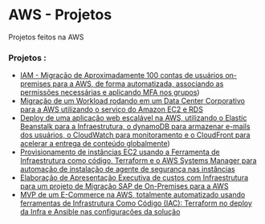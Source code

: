# AWS - Projetos
Projetos feitos na AWS

### Projetos :
  - [IAM - Migração de Aproximadamente 100 contas de usuários on-premises para a AWS, de forma automatizada, associando as permissões necessárias e aplicando MFA nos grupos](iam/multiplos-usuarios/README.md))
  - [Migração de um Workload rodando em um Data Center Corporativo para a AWS utilizando o serviço do Amazon EC2 e RDS](https://github.com/phillrog/migracao-onpremise-aws/blob/main/README.md)
  - [Deploy de uma aplicação web escalável na AWS, utilizando o Elastic Beanstalk para a Infraestrutura, o dynamoDB para armazenar e-mails dos usuários, o CloudWatch para monitoramento e o CloudFront para acelerar a entrega de conteúdo globalmente](app-aws-2/README.md))
  - [Provisionamento de instâncias EC2 usando a Ferramenta de Infraestrutura como código, Terraform e o AWS Systems Manager para automação de instalação de agente de segurança nas instâncias](https://github.com/phillrog/aws-projetos/blob/main/devsecops/README.md)
  - [Elaboração de Apresentação Executiva de custos com Infraestrutura para um projeto de Migração SAP de On-Premises para a AWS](https://github.com/phillrog/aws-projetos/blob/main/cost-estimate/README.md)
  - [MVP de um E-Commerce na AWS, totalmente automatizado 
usando ferramentas de Infrastrutura Como Código (IAC): 
Terraform no deploy da Infra e Ansible nas configurações da 
solução](https://github.com/phillrog/aws-projetos/blob/main/mvp-ecommerce/README.md)
